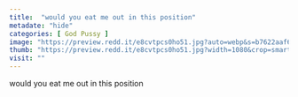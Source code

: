 ```yaml
---
title:  "would you eat me out in this position"
metadate: "hide"
categories: [ God Pussy ]
image: "https://preview.redd.it/e8cvtpcs0ho51.jpg?auto=webp&s=b7622aaf6af818a93322f606ece166ee4bf46e20"
thumb: "https://preview.redd.it/e8cvtpcs0ho51.jpg?width=1080&crop=smart&auto=webp&s=e2dc10453db8b1d407c9a8c66e73763b22af5098"
visit: ""
---
```

would you eat me out in this position
